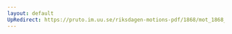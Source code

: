 ```yaml
---
layout: default
UpRedirect: https://pruto.im.uu.se/riksdagen-motions-pdf/1868/mot_1868__ak__307/mot_1868__ak__307-004.pdf
---
```


